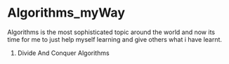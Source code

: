 # Algorithms_myWay
Algorithms is the most sophisticated topic around the world and now its time for me to just help myself learning and give others what i have learnt.


1. Divide And Conquer Algorithms
